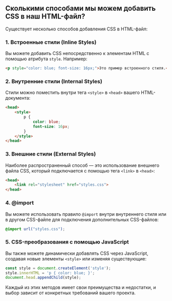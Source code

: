 ## Сколькими способами мы можем добавить CSS в наш HTML-файл?

Существует несколько способов добавления CSS в HTML-файл:

### 1. **Встроенные стили (Inline Styles)**
Вы можете добавить CSS непосредственно к элементам HTML с помощью атрибута `style`. Например:

```html
<p style="color: blue; font-size: 16px;">Это пример встроенного стиля.</p>
```

### 2. **Внутренние стили (Internal Styles)**
Стили можно поместить внутри тега `<style>` в `<head>` вашего HTML-документа:

```html
<head>
    <style>
        p {
            color: blue;
            font-size: 16px;
        }
    </style>
</head>
```

### 3. **Внешние стили (External Styles)**
Наиболее распространенный способ — это использование внешнего файла CSS, который подключается с помощью тега `<link>` в `<head>`:

```html
<head>
    <link rel="stylesheet" href="styles.css">
</head>
```

### 4. **@import**
Вы можете использовать правило `@import` внутри внутреннего стиля или в другом CSS-файле для подключения дополнительных CSS-файлов:

```css
@import url("styles.css");
```

### 5. **CSS-преобразования с помощью JavaScript**
Вы также можете динамически добавлять CSS через JavaScript, создавая новые элементы `<style>` или изменяя существующие:

```javascript
const style = document.createElement('style');
style.innerHTML = 'p { color: blue; }';
document.head.appendChild(style);
```

Каждый из этих методов имеет свои преимущества и недостатки, и выбор зависит от конкретных требований вашего проекта.